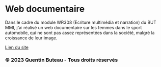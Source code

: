 # Web documentaire
Dans le cadre du module WR308 (Ecriture multimédia et narration) du BUT MMI, j'ai réalisé un web documentaire sur les femmes dans le sport automobile, qui ne sont pas assez représentées dans la société, malgré la croissance de leur image.

[Lien du site](http://qbuteau.fr/wr308)

### © 2023 Quentin Buteau - Tous droits réservés
